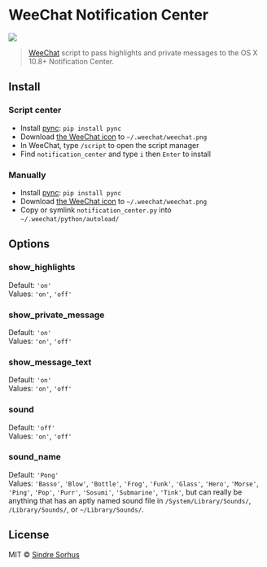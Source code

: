 # WeeChat Notification Center

![](screenshot.png)

> [WeeChat](http://www.weechat.org) script to pass highlights and private messages to the OS X 10.8+ Notification Center.


## Install

### Script center

- Install [pync](https://github.com/SeTeM/pync): `pip install pync`
- Download [the WeeChat icon](https://weechat.org/media/images/weechat_logo_small.png) to `~/.weechat/weechat.png`
- In WeeChat, type `/script` to open the script manager
- Find `notification_center` and type `i` then `Enter` to install

### Manually

- Install [pync](https://github.com/SeTeM/pync): `pip install pync`
- Download [the WeeChat icon](https://weechat.org/media/images/weechat_logo_small.png) to `~/.weechat/weechat.png`
- Copy or symlink `notification_center.py` into `~/.weechat/python/autoload/`


## Options

### show_highlights

Default: `'on'`  
Values: `'on'`, `'off'`

### show_private_message

Default: `'on'`  
Values: `'on'`, `'off'`

### show_message_text

Default: `'on'`  
Values: `'on'`, `'off'`

### sound

Default: `'off'`  
Values: `'on'`, `'off'`

### sound_name

Default: `'Pong'`  
Values: `'Basso'`, `'Blow'`, `'Bottle'`, `'Frog'`, `'Funk'`, `'Glass'`, `'Hero'`, `'Morse'`, `'Ping'`, `'Pop'`, `'Purr'`, `'Sosumi'`, `'Submarine'`, `'Tink'`, but can really be anything that has an aptly named sound file in `/System/Library/Sounds/`, `/Library/Sounds/`, or `~/Library/Sounds/`.


## License

MIT © [Sindre Sorhus](http://sindresorhus.com)
